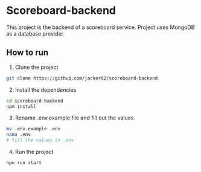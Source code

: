 # Scoreboard-backend
This project is the backend of a scoreboard service. Project uses MongoDB as a database provider.

## How to run

1. Clone the project
```sh
git clone https://github.com/jacker92/scoreboard-backend
```

2. Install the dependencies
```sh
cd scoreboard-backend
npm install
```

3. Rename .env.example file and fill out the values 
```sh
mv .env.example .env
nano .env
# fill the values in .env
```
4. Run the project
```sh
npm run start
```
